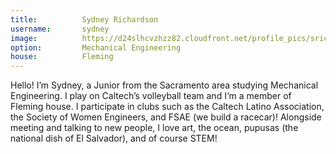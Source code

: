 ```yaml
---
title:          Sydney Richardson
username:       sydney
image:          https://d24slhcvzhzz82.cloudfront.net/profile_pics/srichard.png
option:         Mechanical Engineering
house:          Fleming
---
```


Hello! I’m Sydney, a Junior from the Sacramento area studying Mechanical Engineering. I play on Caltech’s volleyball team and I‘m a member of Fleming house. I participate in clubs such as the Caltech Latino Association, the Society of Women Engineers, and FSAE (we build a racecar)! Alongside meeting and talking to new people, I love art, the ocean, pupusas (the national dish of El Salvador), and of course STEM!
